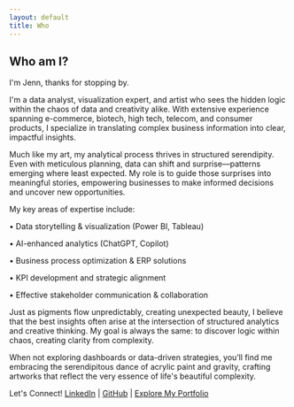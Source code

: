 ```yaml
---
layout: default
title: Who
---
```


## Who am I?

I'm Jenn, thanks for stopping by.

I'm a data analyst, visualization expert, and artist who sees the hidden logic within the chaos of data and creativity alike. With extensive experience spanning e-commerce, biotech, high tech, telecom, and consumer products, I specialize in translating complex business information into clear, impactful insights.

Much like my art, my analytical process thrives in structured serendipity. Even with meticulous planning, data can shift and surprise—patterns emerging where least expected. My role is to guide those surprises into meaningful stories, empowering businesses to make informed decisions and uncover new opportunities.

My key areas of expertise include:

• Data storytelling & visualization (Power BI, Tableau)

• AI-enhanced analytics (ChatGPT, Copilot)

• Business process optimization & ERP solutions

• KPI development and strategic alignment

• Effective stakeholder communication & collaboration

Just as pigments flow unpredictably, creating unexpected beauty, I believe that the best insights often arise at the intersection of structured analytics and creative thinking. My goal is always the same: to discover logic within chaos, creating clarity from complexity.

When not exploring dashboards or data-driven strategies, you’ll find me embracing the serendipitous dance of acrylic paint and gravity, crafting artworks that reflect the very essence of life's beautiful complexity.

Let's Connect!
[LinkedIn](https://www.linkedin.com/in/jennchin/) | [GitHub](https://github.com/SheHasMoxie) | [Explore My Portfolio](../what)

